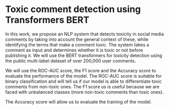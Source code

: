 # Toxic comment detection using Transformers **BERT**

In this work, we propose an NLP system that detects toxicity in social media comments by taking into account the general context of these, while identifying the terms that make a comment toxic. The system takes a comment as input and determines whether it is toxic or not before publishing it.
We will use the BERT transformers for toxicity detection using the public multi-label dataset of over 200,000 user comments.

We will use the ROC-AUC score, the F1 score and the Accuracy score to evaluate the performance of the model. The ROC-AUC score is suitable for binary classification and will tell us if our model is able to differentiate toxic comments from non-toxic ones. The F1 score us
is useful because we are faced with unbalanced classes (more non-toxic comments than toxic ones). 

The Accuracy score will allow us to evaluate the training of the model.

